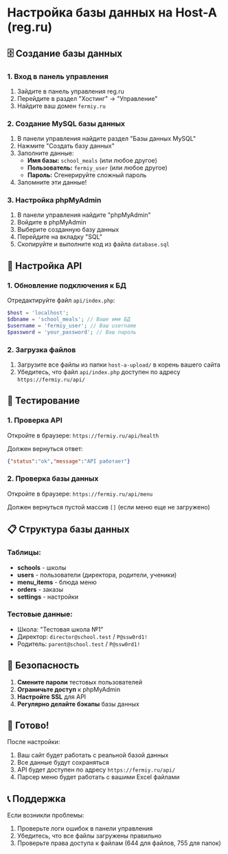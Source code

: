 # Настройка базы данных на Host-A (reg.ru)

## 🗄️ **Создание базы данных**

### 1. Вход в панель управления
1. Зайдите в панель управления reg.ru
2. Перейдите в раздел "Хостинг" → "Управление"
3. Найдите ваш домен `fermiy.ru`

### 2. Создание MySQL базы данных
1. В панели управления найдите раздел "Базы данных MySQL"
2. Нажмите "Создать базу данных"
3. Заполните данные:
   - **Имя базы:** `school_meals` (или любое другое)
   - **Пользователь:** `fermiy_user` (или любое другое)
   - **Пароль:** Сгенерируйте сложный пароль
4. Запомните эти данные!

### 3. Настройка phpMyAdmin
1. В панели управления найдите "phpMyAdmin"
2. Войдите в phpMyAdmin
3. Выберите созданную базу данных
4. Перейдите на вкладку "SQL"
5. Скопируйте и выполните код из файла `database.sql`

## 🔧 **Настройка API**

### 1. Обновление подключения к БД
Отредактируйте файл `api/index.php`:

```php
$host = 'localhost';
$dbname = 'school_meals'; // Ваше имя БД
$username = 'fermiy_user'; // Ваш username
$password = 'your_password'; // Ваш пароль
```

### 2. Загрузка файлов
1. Загрузите все файлы из папки `host-a-upload/` в корень вашего сайта
2. Убедитесь, что файл `api/index.php` доступен по адресу `https://fermiy.ru/api/`

## 🧪 **Тестирование**

### 1. Проверка API
Откройте в браузере: `https://fermiy.ru/api/health`

Должен вернуться ответ:
```json
{"status":"ok","message":"API работает"}
```

### 2. Проверка базы данных
Откройте в браузере: `https://fermiy.ru/api/menu`

Должен вернуться пустой массив `[]` (если меню еще не загружено)

## 📋 **Структура базы данных**

### Таблицы:
- **schools** - школы
- **users** - пользователи (директора, родители, ученики)
- **menu_items** - блюда меню
- **orders** - заказы
- **settings** - настройки

### Тестовые данные:
- Школа: "Тестовая школа №1"
- Директор: `director@school.test` / `P@ssw0rd1!`
- Родитель: `parent@school.test` / `P@ssw0rd1!`

## 🔐 **Безопасность**

1. **Смените пароли** тестовых пользователей
2. **Ограничьте доступ** к phpMyAdmin
3. **Настройте SSL** для API
4. **Регулярно делайте бэкапы** базы данных

## 🚀 **Готово!**

После настройки:
1. Ваш сайт будет работать с реальной базой данных
2. Все данные будут сохраняться
3. API будет доступен по адресу `https://fermiy.ru/api/`
4. Парсер меню будет работать с вашими Excel файлами

## 📞 **Поддержка**

Если возникли проблемы:
1. Проверьте логи ошибок в панели управления
2. Убедитесь, что все файлы загружены правильно
3. Проверьте права доступа к файлам (644 для файлов, 755 для папок)
